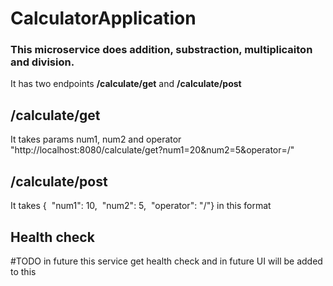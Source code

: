 # CalculatorApplication

### This microservice does addition, substraction, multiplicaiton and division.

It has two endpoints **/calculate/get** and **/calculate/post**

## /calculate/get

It takes params num1, num2 and operator "http://localhost:8080/calculate/get?num1=20&num2=5&operator=/"

## /calculate/post

It takes {  "num1": 10,  "num2": 5,  "operator": "/"} in this format

## Health check

#TODO in future this service get health check and in future UI will be added to this